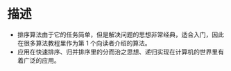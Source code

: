 # 描述
* 排序算法由于它的任务简单，但是解决问题的思想非常经典，适合入门，因此在很多算法教程里作为第 1 个向读者介绍的算法。
* 应用在快速排序、归并排序里的分而治之思想、递归实现在计算机的世界里有着广泛的应用。

